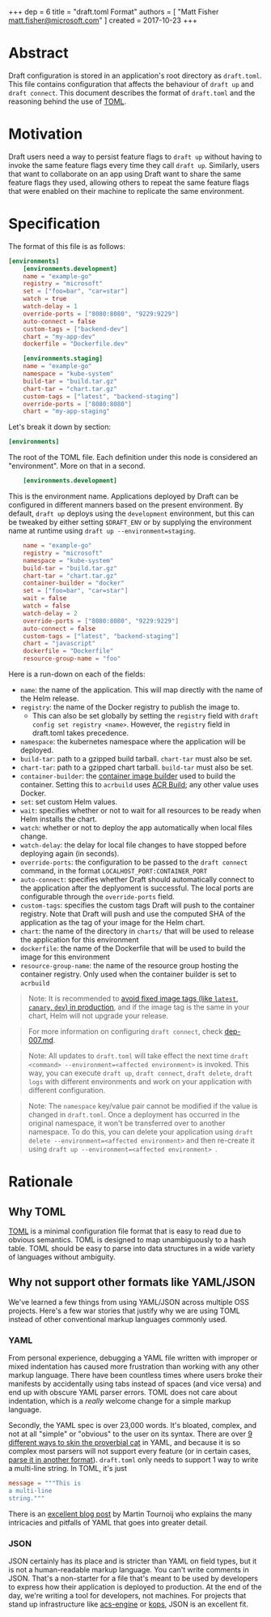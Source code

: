 +++
dep = 6
title = "draft.toml Format"
authors = [ "Matt Fisher <matt.fisher@microsoft.com>" ]
created = 2017-10-23
+++

# Abstract

Draft configuration is stored in an application's root directory as `draft.toml`. This file contains configuration that affects the behaviour of `draft up` and `draft connect`. This document describes the format of `draft.toml` and the reasoning behind the use of [TOML][].

# Motivation

Draft users need a way to persist feature flags to `draft up` without having to invoke the same feature flags every time they call `draft up`. Similarly, users that want to collaborate on an app using Draft want to share the same feature flags they used, allowing others to repeat the same feature flags that were enabled on their machine to replicate the same environment.

# Specification

The format of this file is as follows:

```toml
[environments]
    [environments.development]
    name = "example-go"
    registry = "microsoft"
    set = ["foo=bar", "car=star"]
    watch = true
    watch-delay = 1
    override-ports = ["8080:8080", "9229:9229"]
    auto-connect = false
    custom-tags = ["backend-dev"]
    chart = "my-app-dev"
    dockerfile = "Dockerfile.dev"

    [environments.staging]
    name = "example-go"
    namespace = "kube-system"
    build-tar = "build.tar.gz"
    chart-tar = "chart.tar.gz"
    custom-tags = ["latest", "backend-staging"]
    override-ports = ["8080:8080"]
    chart = "my-app-staging"
```

Let's break it down by section:

```toml
[environments]
```

The root of the TOML file. Each definition under this node is considered an "environment". More on
that in a second.

```toml
    [environments.development]
```

This is the environment name. Applications deployed by Draft can be configured in different manners
based on the present environment. By default, `draft up` deploys using the `development`
environment, but this can be tweaked by either setting `$DRAFT_ENV` or by supplying the environment
name at runtime using `draft up --environment=staging`.

```toml
    name = "example-go"
    registry = "microsoft"
    namespace = "kube-system"
    build-tar = "build.tar.gz"
    chart-tar = "chart.tar.gz"
    container-builder = "docker"
    set = ["foo=bar", "car=star"]
    wait = false
    watch = false
    watch-delay = 2
    override-ports = ["8080:8080", "9229:9229"]
    auto-connect = false
    custom-tags = ["latest", "backend-staging"]
    chart = "javascript"
    dockerfile = "Dockerfile"
    resource-group-name = "foo"

```

Here is a run-down on each of the fields:

- `name`: the name of the application. This will map directly with the name of the Helm release.
- `registry`: the name of the Docker registry to publish the image to.
   - This can also be set globally by setting the `registry` field with `draft config set registry <name>`. However, the `registry` field in draft.toml takes precedence.
- `namespace`: the kubernetes namespace where the application will be deployed.
- `build-tar`: path to a gzipped build tarball. `chart-tar` must also be set.
- `chart-tar`: path to a gzipped chart tarball. `build-tar` must also be set.
- `container-builder`: the [container image builder][dep009] used to build the container. Setting this to `acrbuild` uses [ACR Build][]; any other value uses Docker.
- `set`: set custom Helm values.
- `wait`: specifies whether or not to wait for all resources to be ready when Helm installs the chart.
- `watch`: whether or not to deploy the app automatically when local files change.
- `watch-delay`: the delay for local file changes to have stopped before deploying again (in seconds).
- `override-ports`: the configuration to be passed to the `draft connect` command, in the format `LOCALHOST_PORT:CONTAINER_PORT`
- `auto-connect`: specifies whether Draft should automatically connect to the application after the deplyoment is successful. The local ports are configurable through the `override-ports` field.
- `custom-tags`: specifies the custom tags Draft will push to the container registry. Note that Draft will push and use the computed SHA of the application as the tag of your image for the Helm chart.
- `chart`: the name of the directory in `charts/` that will be used to release the application for this environment
- `dockerfile`: the name of the Dockerfile that will be used to build the image for this environment
- `resource-group-name`: the name of the resource group hosting the container registry. Only used when the container builder is set to `acrbuild`

> Note: It is recommended to [avoid fixed image tags (like `latest`, `canary`, `dev`) in production](https://kubernetes.io/docs/concepts/configuration/overview#container-images), and if the image tag is the same in your chart, Helm will not upgrade your release.

> For more information on configuring `draft connect`, check [dep-007.md][dep007].

> Note: All updates to `draft.toml` will take effect the next time `draft <command> --environment=<affected environment>` is invoked. This way, you can execute `draft up`, `draft connect`, `draft delete`, `draft logs` with different environments and work on your application with different configuration. 

> Note: The `namespace` key/value pair cannot be modified if the value is changed in `draft.toml`. Once a deployment has occurred in the original namespace, it won't be transferred over to another namespace. To do this, you can delete your application using  `draft delete --environment=<affected environment>` and then re-create it using `draft up --environment=<affected environment> `.

# Rationale

## Why TOML

[TOML][] is a minimal configuration file format that is easy to read due to obvious semantics. TOML is designed to map unambiguously to a hash table. TOML should be easy to parse into data structures in a wide variety of languages without ambiguity.

## Why not support other formats like YAML/JSON

We've learned a few things from using YAML/JSON across multiple OSS projects. Here's a few war stories that justify why we are using TOML instead of other conventional markup languages commonly used.

### YAML

From personal experience, debugging a YAML file written with improper or mixed indentation has caused more frustration than working with any other markup language. There have been countless times where users broke their manifests by accidentally using tabs instead of spaces (and vice versa) and end up with obscure YAML parser errors. TOML does not care about indentation, which is a *really* welcome change for a simple markup language.

Secondly, the YAML spec is over 23,000 words. It's bloated, complex, and not at all "simple" or "obvious" to the user on its syntax. There are over [9 different ways to skin the proverbial cat](https://stackoverflow.com/a/21699210/2853424) in YAML, and because it is so complex most parsers will not support every feature (or in certain cases, [parse it in another format][helm#1707]). `draft.toml` only needs to support 1 way to write a multi-line string. In TOML, it's just

```toml
message = """This is
a multi-line
string."""
```

There is an [excellent blog post](https://arp242.net/weblog/yaml_probably_not_so_great_after_all.html) by Martin Tournoij who explains the many intricacies and pitfalls of YAML that goes into greater detail.

### JSON

JSON certainly has its place and is stricter than YAML on field types, but it is not a human-readable markup language. You can't write comments in JSON. That's a non-starter for a file that's meant to be used by developers to express how their application is deployed to production. At the end of the day, we're writing a tool for developers, not machines. For projects that stand up infrastructure like [acs-engine](https://github.com/Azure/acs-engine) or [kops](https://github.com/kubernetes/kops), JSON is an excellent fit.


[ACR Build]: https://aka.ms/acr/build
[helm#1707]: https://github.com/kubernetes/helm/issues/1707#issuecomment-268347183
[toml]: https://github.com/toml-lang/toml
[dep007]: dep-007.md
[dep009]: dep-009.md
